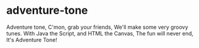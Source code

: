 adventure-tone
==============

Adventure tone, 
C'mon, grab your friends, 
We'll make some very 
groovy tunes. With
Java the Script, and
HTML the Canvas, 
The fun will never
end, It's Adventure
Tone!
